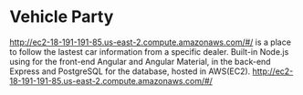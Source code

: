 # Vehicle Party 
http://ec2-18-191-191-85.us-east-2.compute.amazonaws.com/#/
 is a place to follow the lastest car information from a specific dealer. Built-in Node.js using for the front-end Angular and Angular Material, in the back-end Express and PostgreSQL for the database, hosted in AWS(EC2).
http://ec2-18-191-191-85.us-east-2.compute.amazonaws.com/#/
